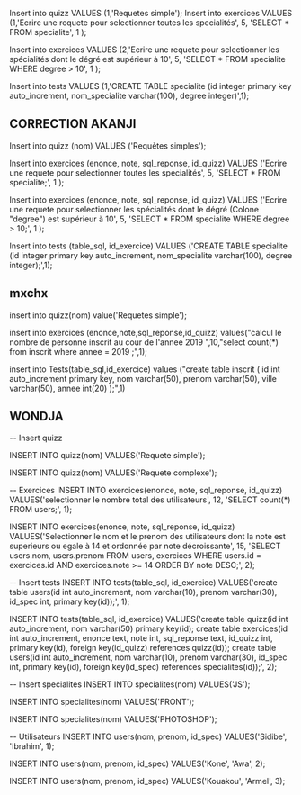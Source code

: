 

Insert into quizz VALUES (1,'Requetes simple');
Insert into exercices VALUES (1,'Ecrire une requete pour selectionner toutes les specialités', 5, 'SELECT * FROM specialite', 1 );

Insert into exercices VALUES (2,'Ecrire une requete pour selectionner les spécialités dont le dégré est supérieur à 10', 5, 'SELECT * FROM specialite WHERE degree > 10', 1 );

Insert into tests VALUES (1,'CREATE TABLE specialite (id integer primary key auto_increment, nom_specialite varchar(100), degree integer)',1);


## CORRECTION AKANJI

Insert into quizz (nom) 
  VALUES ('Requètes simples');


Insert into exercices (enonce, note, sql_reponse, id_quizz) 
  VALUES ('Ecrire une requete pour selectionner toutes les specialités', 5, 'SELECT * FROM specialite;', 1 );

Insert into exercices (enonce, note, sql_reponse, id_quizz) 
  VALUES ('Ecrire une requete pour selectionner les spécialités dont le dégré (Colone "degree") est supérieur à 10', 5, 'SELECT * FROM specialite WHERE degree > 10;', 1 );


Insert into tests (table_sql, id_exercice) 
  VALUES ('CREATE TABLE specialite (id integer primary key auto_increment, nom_specialite varchar(100), degree integer);',1);

##  mxchx


insert into quizz(nom) value('Requetes simple');

insert into exercices (enonce,note,sql_reponse,id_quizz) values("calcul le nombre de personne inscrit au cour de l'annee 2019 ",10,"select count(*) from inscrit where annee = 2019 ;",1);

insert into Tests(table_sql,id_exercice) values ("create table inscrit (
  id int auto_increment primary key,
  nom varchar(50),
  prenom varchar(50),
  ville varchar(50),
  annee int(20)
    );",1)

## WONDJA

-- Insert quizz

INSERT INTO quizz(nom) VALUES('Requete simple');

INSERT INTO quizz(nom) VALUES('Requete complexe');

-- Exercices
INSERT INTO exercices(enonce, note, sql_reponse, id_quizz) VALUES('selectionner le nombre total des utilisateurs', 12, 'SELECT count(*) FROM users;', 1);

INSERT INTO exercices(enonce, note, sql_reponse, id_quizz) VALUES('Selectionner le nom et le prenom des utilisateurs dont la note est superieurs ou egale à 14 et ordonnée par note décroissante', 15, 'SELECT users.nom, users.prenom FROM users, exercices WHERE users.id = exercices.id AND exercices.note >= 14 ORDER BY note DESC;', 2);

-- Insert tests
INSERT INTO tests(table_sql, id_exercice) VALUES('create table users(id int auto_increment, nom varchar(10), prenom varchar(30), id_spec int, primary key(id));', 1);

INSERT INTO tests(table_sql, id_exercice) VALUES('create table quizz(id int auto_increment, nom varchar(50) primary key(id); create table exercices(id int auto_increment, enonce text, note int, sql_reponse text, id_quizz int, primary key(id), foreign key(id_quizz) references quizz(id)); create table users(id int auto_increment, nom varchar(10), prenom varchar(30), id_spec int, primary key(id), foreign key(id_spec) references specialites(id));', 2);

-- Insert specialites
INSERT INTO specialites(nom) VALUES('JS');

INSERT INTO specialites(nom) VALUES('FRONT');

INSERT INTO specialites(nom) VALUES('PHOTOSHOP');

-- Utilisateurs
INSERT INTO users(nom, prenom, id_spec) VALUES('Sidibe', 'Ibrahim', 1);

INSERT INTO users(nom, prenom, id_spec) VALUES('Kone', 'Awa', 2);

INSERT INTO users(nom, prenom, id_spec) VALUES('Kouakou', 'Armel', 3);

